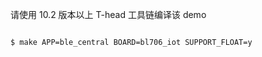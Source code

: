 请使用 10.2 版本以上 T-head 工具链编译该 demo

```bash

$ make APP=ble_central BOARD=bl706_iot SUPPORT_FLOAT=y

```